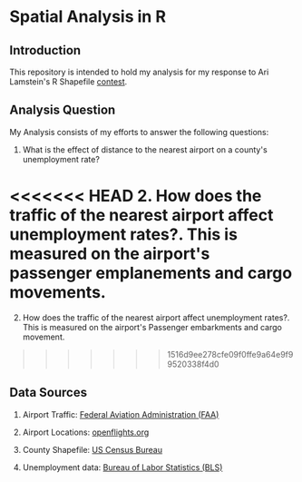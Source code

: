 # Spatial Analysis in R

## Introduction
This repository is intended to hold my analysis for my response to Ari Lamstein's 
R Shapefile [contest](http://www.arilamstein.com/blog/2016/07/12/announcing-r-shapefile-contest/). 

## Analysis Question
My Analysis consists of my efforts to answer the following questions:

  1. What is the effect of distance to the nearest airport on a county's unemployment rate?
  
<<<<<<< HEAD
  2. How does the traffic of the nearest airport affect unemployment rates?. This is measured on the airport's passenger emplanements and cargo movements.
=======
  2. How does the traffic of the nearest airport affect unemployment rates?. This is measured on the airport's Passenger embarkments and cargo movement.
>>>>>>> 1516d9ee278cfe09f0ffe9a64e9f99520338f4d0
    
## Data Sources
  1. Airport Traffic: [Federal Aviation Administration (FAA)](http://www.faa.gov/airports/planning_capacity/passenger_allcargo_stats/passenger/)

  2. Airport Locations: [openflights.org](http://openflights.org/data.html)
  
  3. County Shapefile: [US Census Bureau](https://www.census.gov/geo/maps-data/data/tiger-line.html)
  
  4. Unemployment data: [Bureau of Labor Statistics (BLS)](http://download.bls.gov/pub/time.series/la/)
  
  
